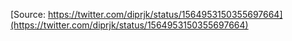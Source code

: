 [Source: https://twitter.com/diprjk/status/1564953150355697664](https://twitter.com/diprjk/status/1564953150355697664)